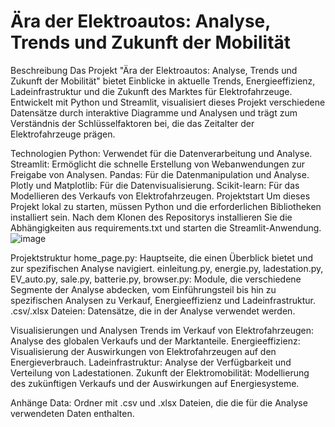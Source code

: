 # Ära der Elektroautos: Analyse, Trends und Zukunft der Mobilität
Beschreibung
Das Projekt "Ära der Elektroautos: Analyse, Trends und Zukunft der Mobilität" bietet Einblicke in aktuelle Trends, Energieeffizienz, Ladeinfrastruktur und die Zukunft des Marktes für Elektrofahrzeuge. Entwickelt mit Python und Streamlit, visualisiert dieses Projekt verschiedene Datensätze durch interaktive Diagramme und Analysen und trägt zum Verständnis der Schlüsselfaktoren bei, die das Zeitalter der Elektrofahrzeuge prägen.

Technologien
Python: Verwendet für die Datenverarbeitung und Analyse.
Streamlit: Ermöglicht die schnelle Erstellung von Webanwendungen zur Freigabe von Analysen.
Pandas: Für die Datenmanipulation und Analyse.
Plotly und Matplotlib: Für die Datenvisualisierung.
Scikit-learn: Für das Modellieren des Verkaufs von Elektrofahrzeugen.
Projektstart
Um dieses Projekt lokal zu starten, müssen Python und die erforderlichen Bibliotheken installiert sein. Nach dem Klonen des Repositorys installieren Sie die Abhängigkeiten aus requirements.txt und starten die Streamlit-Anwendung.
![image](https://github.com/BobanF/Ara_der_Elektroautos_Analyse_Trends_und_Zukunft_der_Mobilitat/assets/159027857/1b56d1cf-1709-492d-a04a-2f05baea6e32)


Projektstruktur
home_page.py: Hauptseite, die einen Überblick bietet und zur spezifischen Analyse navigiert.
einleitung.py, energie.py, ladestation.py, EV_auto.py, sale.py, batterie.py, browser.py: Module, die verschiedene Segmente der Analyse abdecken, vom Einführungsteil bis hin zu spezifischen Analysen zu Verkauf, Energieeffizienz und Ladeinfrastruktur.
.csv/.xlsx Dateien: Datensätze, die in der Analyse verwendet werden.

Visualisierungen und Analysen
Trends im Verkauf von Elektrofahrzeugen: Analyse des globalen Verkaufs und der Marktanteile.
Energieeffizienz: Visualisierung der Auswirkungen von Elektrofahrzeugen auf den Energieverbrauch.
Ladeinfrastruktur: Analyse der Verfügbarkeit und Verteilung von Ladestationen.
Zukunft der Elektromobilität: Modellierung des zukünftigen Verkaufs und der Auswirkungen auf Energiesysteme.

Anhänge
Data: Ordner mit .csv und .xlsx Dateien, die die für die Analyse verwendeten Daten enthalten.
